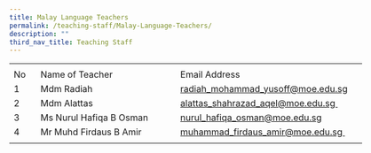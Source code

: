 ```yaml
---
title: Malay Language Teachers
permalink: /teaching-staff/Malay-Language-Teachers/
description: ""
third_nav_title: Teaching Staff
---
```

<table style="border-collapse:
 collapse;width:477pt" width="636" cellspacing="0" cellpadding="0" border="0"><colgroup><col style="mso-width-source:userset;mso-width-alt:1280;width:26pt" width="35"> <col style="mso-width-source:userset;mso-width-alt:10130;width:208pt" width="277"> <col style="mso-width-source:userset;mso-width-alt:11849;width:243pt" width="324"></colgroup><tbody><tr style="mso-height-source:userset;height:5.25pt" height="7"><td style="height:5.25pt;width:26pt" width="35" class="xl67" height="7"></td><td style="width:208pt" width="277" class="xl66"></td><td style="width:243pt" width="324" class="xl68"></td></tr><tr style="height:15.75pt" height="21"><td style="height:15.75pt" class="xl69" height="21">No</td><td style="border-left:none" class="xl70">Name of Teacher</td><td style="border-left:none" class="xl71">Email Address</td></tr><tr style="height:15.75pt" height="21"><td style="height:15.75pt" class="xl67" height="21">1</td><td style="border-top:none;width:208pt" width="277" class="xl73">Mdm Radiah</td><td style="border-top:none;border-left:none" class="xl72"><a href="mailto:radiah_mohammad_yusoff@moe.edu.sg">radiah_mohammad_yusoff@moe.edu.sg</a></td></tr><tr style="height:15.75pt" height="21"><td style="height:15.75pt" class="xl67" height="21">2</td><td style="border-top:none;width:208pt" width="277" class="xl74">Mdm Alattas</td><td style="border-top:none;border-left:none" class="xl72"><a href="mailto:alattas_shahrazad_aqel@moe.edu.sg">alattas_shahrazad_aqel@moe.edu.sg&nbsp;</a></td></tr><tr style="height:15.75pt" height="21"><td style="height:15.75pt" class="xl67" height="21">3</td><td style="border-top:none;width:208pt" width="277" class="xl74">Ms Nurul Hafiqa B Osman</td><td style="border-top:none;border-left:none" class="xl72"><a href="mailto:nurul_hafiqa_osman@moe.edu.sg">nurul_hafiqa_osman@moe.edu.sg</a></td></tr><tr style="height:15.75pt" height="21"><td style="height:15.75pt" class="xl67" height="21">4</td><td style="border-top:none;width:208pt" width="277" class="xl74">Mr Muhd Firdaus B Amir</td><td style="border-top:none;border-left:none" class="xl72"><a href="mailto:muhammad_firdaus_amir@moe.edu.sg">muhammad_firdaus_amir@moe.edu.sg&nbsp;</a></td></tr><tr style="mso-height-source:userset;height:5.25pt" height="7"><td style="height:5.25pt" class="xl67" height="7"></td><td class="xl66"></td><td class="xl68"></td></tr></tbody></table>